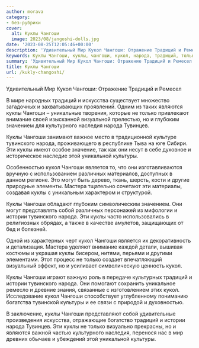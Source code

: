 ```yaml
---
author: morava
category:
- без-рубрики
cover:
  alt: Куклы Чангоши
  image: 2023/08/jangoshi-dolls.jpg
date: '2023-08-25T12:05:46+00:00'
description: 'Удивительный Мир Кукол Чангоши: Отражение Традиций и Ремесел В мире народных традиций и искусства существует множество загадочных и захватывающих...'
keywords: Куклы Чангоши, куклы, чангоши, кукол, народа, традиций, только, тувинского, культуры, истории, мир, искусства, являются, внимание, глубоким, значением
summary: 'Удивительный Мир Кукол Чангоши: Отражение Традиций и Ремесел В мире народных традиций и искусства существует множество загадочных и захватывающих...'
title: Куклы Чангоши
url: /kukly-changoshi/
---
```


Удивительный Мир Кукол Чангоши: Отражение Традиций и Ремесел

В мире народных традиций и искусства существует множество загадочных и захватывающих проявлений. Одним из таких являются куклы Чангоши – уникальные творения, которые не только привлекают внимание своей изысканной визуальной прелестью, но и глубоким значением для культурного наследия народа Тувинцев.

Куклы Чангоши занимают важное место в традиционной культуре тувинского народа, проживающего в республике Тыва на юге Сибири. Эти куклы имеют особое значение, так как они несут в себе духовное и историческое наследие этой уникальной культуры.

Особенностью кукол Чангоши является то, что они изготавливаются вручную с использованием различных материалов, доступных в данном регионе. Это могут быть дерево, ткань, шерсть, кости и другие природные элементы. Мастера тщательно сочетают эти материалы, создавая куклы с уникальным характером и структурой.

Куклы Чангоши обладают глубоким символическим значением. Они могут представлять собой различных персонажей из мифологии и истории тувинского народа. Эти куклы часто использовались в религиозных обрядах, а также в качестве амулетов, защищающих от бед и болезней.

Одной из характерных черт кукол Чангоши является их декоративность и детализация. Мастера уделяют внимание каждой детали, вышивая костюмы и украшая куклы бисером, нитями, перьями и другими элементами. Этот процесс не только создает впечатляющий визуальный эффект, но и усиливает символическую ценность кукол.

Куклы Чангоши играют важную роль в передаче культурных традиций и истории тувинского народа. Они помогают сохранить уникальное ремесло и древние знания, связанные с изготовлением этих кукол. Исследование кукол Чангоши способствует углубленному пониманию богатства тувинской культуры и ее связи с природой и духовностью.

В заключение, куклы Чангоши представляют собой удивительные произведения искусства, отражающие богатство традиций и истории народа Тувинцев. Эти куклы не только визуально прекрасны, но и являются важной частью культурного наследия, перенося нас в мир древних обычаев и убеждений этой уникальной культуры.